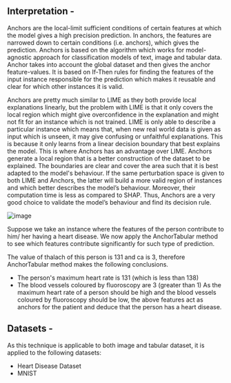 ## Interpretation -
Anchors are the local-limit sufficient conditions of certain features at which the model gives a high precision prediction. In anchors, the features are narrowed down to certain conditions (i.e. anchors), which gives the prediction. Anchors is based on the algorithm which works for model-agnostic approach for classification models of text, image and tabular data. Anchor takes into account the global dataset and then gives the anchor feature-values. It is based on If-Then rules for finding the features of the input instance responsible for the prediction which makes it reusable and clear for which other instances it is valid.

Anchors are pretty much similar to LIME as they both provide local explanations linearly, but the problem with LIME is that it only covers the local region which might give overconfidence in the explanation and might not fit for an instance which is not trained. LIME is only able to describe a particular instance which means that, when new real world data is given as input which is unseen, it may give confusing or unfaithful explanations. This is because it only learns from a linear decision boundary that best explains the model. This is where Anchors has an advantage over LIME. Anchors generate a local region that is a better construction of the dataset to be explained. The boundaries are clear and cover the area such that it is best adapted to the model's behaviour. If the same perturbation space is given to both LIME and Anchors, the latter will build a more valid region of instances and which better describes the model’s behaviour. Moreover, their computation time is less as compared to SHAP. Thus, Anchors are a very good choice to validate the model’s behaviour and find its decision rule.


![image](https://user-images.githubusercontent.com/72971618/110590615-072ae680-819e-11eb-85ec-45d982b2084b.png)

Suppose we take an instance where the features of the person contribute to him/ her having a heart disease. We now apply the AnchorTabular method to see which features contribute significantly for such type of prediction.

The value of thalach of this person is 131 and ca is 3, therefore AnchorTabular method makes the following conclusions.
- The person's maximum heart rate is 131 (which is less than 138)
- The blood vessels coloured by fluoroscopy are 3 (greater than 1)
As the maximum heart rate of a person should be high and the blood vessels coloured by fluoroscopy should be low, the above features act as anchors for the patient and deduce that the person has a heart disease.

## Datasets - 
As this technique is applicable to both image and tabular dataset, it is applied to the following datasets:
- Heart Disease Dataset
- MNIST
